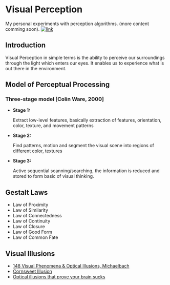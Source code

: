 # Visual Perception

My personal experiments with perception algorithms. (more content comming soon). [![link](https://img.shields.io/badge/docs-cool%20stuff!-blue.svg)](https://ssaket.github.io/visual-perception/)

## Introduction

Visual Perception in simple terms is the ability to perceive our surroundings through the light which enters our eyes. It enables us to experience what is out there in the environment.

## Model of Perceptual Processing

### Three-stage model [Colin Ware, 2000]

- **Stage 1:**

    Extract low-level features, basically extraction of features, orientation, color, texture, and movement patterns

- **Stage 2:**

    Find patterns, motion and segment the visual scene into regions of different color, textures

- **Stage 3:**

    Active sequential scanning/searching, the information is reduced and stored to form basic of visual thinking.

## Gestalt Laws

- Law of Proximity
- Law of Similarity
- Law of Connectedness
- Law of Continuity
- Law of Closure
- Law of Good Form
- Law of Common Fate

## Visual Illusions
- [148 Visual Phenomena & Optical Illusions, Michaelbach](https://michaelbach.de/ot/)
- [Cornsweet Illusion](https://en.wikipedia.org/wiki/Cornsweet_illusion)
- [Optical illusions that prove your brain sucks](https://uk.pcmag.com/software/34428/21-optical-illusions-that-prove-your-brain-sucks)
